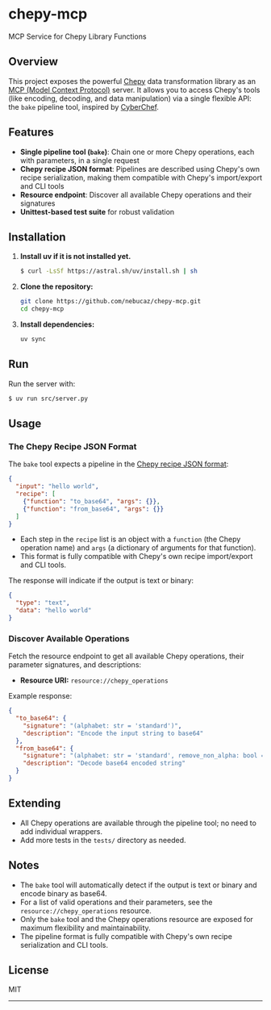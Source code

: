 # chepy-mcp

MCP Service for Chepy Library Functions

## Overview

This project exposes the powerful [Chepy](https://github.com/securisec/chepy) data transformation library as an [MCP (Model Context Protocol)](https://gofastmcp.com/getting-started/welcome) server. It allows you to access Chepy's tools (like encoding, decoding, and data manipulation) via a single flexible API: the `bake` pipeline tool, inspired by [CyberChef](https://gchq.github.io/CyberChef/).

## Features

- **Single pipeline tool (`bake`)**: Chain one or more Chepy operations, each with parameters, in a single request
- **Chepy recipe JSON format**: Pipelines are described using Chepy's own recipe serialization, making them compatible with Chepy's import/export and CLI tools
- **Resource endpoint**: Discover all available Chepy operations and their signatures
- **Unittest-based test suite** for robust validation

## Installation
1. **Install uv if it is not installed yet.**
    ```bash
    $ curl -LsSf https://astral.sh/uv/install.sh | sh
    ```

2. **Clone the repository:**
   ```bash
   git clone https://github.com/nebucaz/chepy-mcp.git
   cd chepy-mcp
   ```

3. **Install dependencies:**
   ```bash
   uv sync
   ```

## Run

Run the server with:
```bash
$ uv run src/server.py
```

## Usage

### The Chepy Recipe JSON Format

The `bake` tool expects a pipeline in the [Chepy recipe JSON format](https://chepy.readthedocs.io/en/latest/recipes.html):

```json
{
  "input": "hello world",
  "recipe": [
    {"function": "to_base64", "args": {}},
    {"function": "from_base64", "args": {}}
  ]
}
```

- Each step in the `recipe` list is an object with a `function` (the Chepy operation name) and `args` (a dictionary of arguments for that function).
- This format is fully compatible with Chepy's own recipe import/export and CLI tools.

The response will indicate if the output is text or binary:
```json
{
  "type": "text",
  "data": "hello world"
}
```

### Discover Available Operations

Fetch the resource endpoint to get all available Chepy operations, their parameter signatures, and descriptions:

- **Resource URI:** `resource://chepy_operations`

Example response:
```json
{
  "to_base64": {
    "signature": "(alphabet: str = 'standard')",
    "description": "Encode the input string to base64"
  },
  "from_base64": {
    "signature": "(alphabet: str = 'standard', remove_non_alpha: bool = True)",
    "description": "Decode base64 encoded string"
  }
}
```

## Extending

- All Chepy operations are available through the pipeline tool; no need to add individual wrappers.
- Add more tests in the `tests/` directory as needed.

## Notes

- The `bake` tool will automatically detect if the output is text or binary and encode binary as base64.
- For a list of valid operations and their parameters, see the `resource://chepy_operations` resource.
- Only the `bake` tool and the Chepy operations resource are exposed for maximum flexibility and maintainability.
- The pipeline format is fully compatible with Chepy's own recipe serialization and CLI tools.

## License

MIT

---